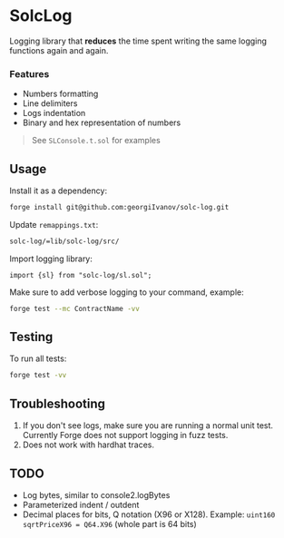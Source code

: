 # SolcLog

Logging library that **reduces** the time spent writing the same logging functions again and again.

### Features
- Numbers formatting
- Line delimiters
- Logs indentation
- Binary and hex representation of numbers

> See `SLConsole.t.sol` for examples

## Usage

Install it as a dependency:
```bash
forge install git@github.com:georgiIvanov/solc-log.git
```

Update `remappings.txt`:
```bash
solc-log/=lib/solc-log/src/
```

Import logging library:
```sol
import {sl} from "solc-log/sl.sol";
```

Make sure to add verbose logging to your command, example:
```bash
forge test --mc ContractName -vv
```

## Testing

To run all tests:
```bash
forge test -vv
```

## Troubleshooting

1. If you don't see logs, make sure you are running a normal unit test.
Currently Forge does not support logging in fuzz tests.
2. Does not work with hardhat traces.

## TODO

- Log bytes, similar to console2.logBytes
- Parameterized indent / outdent
- Decimal places for bits, Q notation (X96 or X128). Example: `uint160 sqrtPriceX96 = Q64.X96` (whole part is 64 bits)
